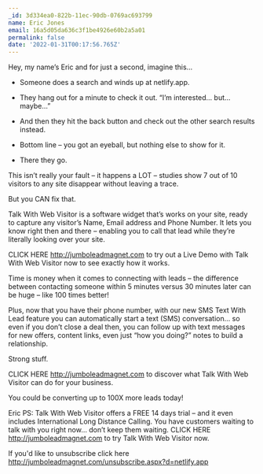 ```yaml
---
_id: 3d334ea0-822b-11ec-90db-0769ac693799
name: Eric Jones
email: 16a5d05da636c3f1be4926e60b2a5a01
permalink: false
date: '2022-01-31T00:17:56.765Z'
---
```

Hey, my name’s Eric and for just a second, imagine this…

- Someone does a search and winds up at netlify.app.

- They hang out for a minute to check it out.  “I’m interested… but… maybe…”

- And then they hit the back button and check out the other search results instead. 

- Bottom line – you got an eyeball, but nothing else to show for it.

- There they go.

This isn’t really your fault – it happens a LOT – studies show 7 out of 10 visitors to any site disappear without leaving a trace.

But you CAN fix that.

Talk With Web Visitor is a software widget that’s works on your site, ready to capture any visitor’s Name, Email address and Phone Number.  It lets you know right then and there – enabling you to call that lead while they’re literally looking over your site.

CLICK HERE http://jumboleadmagnet.com to try out a Live Demo with Talk With Web Visitor now to see exactly how it works.

Time is money when it comes to connecting with leads – the difference between contacting someone within 5 minutes versus 30 minutes later can be huge – like 100 times better!

Plus, now that you have their phone number, with our new SMS Text With Lead feature you can automatically start a text (SMS) conversation… so even if you don’t close a deal then, you can follow up with text messages for new offers, content links, even just “how you doing?” notes to build a relationship.

Strong stuff.

CLICK HERE http://jumboleadmagnet.com to discover what Talk With Web Visitor can do for your business.

You could be converting up to 100X more leads today!

Eric
PS: Talk With Web Visitor offers a FREE 14 days trial – and it even includes International Long Distance Calling. 
You have customers waiting to talk with you right now… don’t keep them waiting. 
CLICK HERE http://jumboleadmagnet.com to try Talk With Web Visitor now.

If you'd like to unsubscribe click here http://jumboleadmagnet.com/unsubscribe.aspx?d=netlify.app
